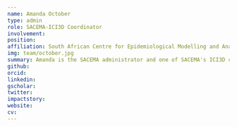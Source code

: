 ```yaml
---
name: Amanda October
type: admin
role: SACEMA-ICI3D Coordinator
involvement:
position:
affiliation: South African Centre for Epidemiological Modelling and Analysis ([SACEMA](http://www.sacema.com/ "SACEMA"))
img: team/october.jpg
summary: Amanda is the SACEMA administrator and one of SACEMA's ICI3D coordinators. She coordinates logistical aspects of the program for African participants and assists with local logistics for the MMED clinic.
github:
orcid:
linkedin:
gscholar:
twitter:
impactstory:
website:
cv:
---
```

